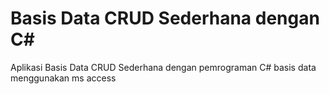 # Basis Data CRUD Sederhana dengan C#

Aplikasi Basis Data CRUD Sederhana dengan pemrograman C# basis data menggunakan ms access
